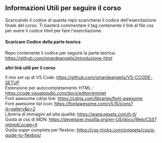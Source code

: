 ## Informazioni Utili per seguire il corso

Scaricando il codice di questa repo scaricherai il codice dell'esercitazione finale del corso.  Ti basterà commentare il tag contenente il link al file css per avere il codice html per fare l'esercitazione. 

#### Scaricare Codice della parte teorica

Repo contenente il codice per seguire la parte teorica: https://github.com/omardeangelis/introduzione-html

__altri link utili per il corso__

Il mio set up di VS Code: https://github.com/omardeangelis/VS-CCODE-SETUP \
Estensione per autocompletamento HTML : https://code.visualstudio.com/docs/editor/emmet \
Font awesome cdnjs link: https://cdnjs.com/libraries/font-awesome \
Font awesome list icon: https://fontawesome.com/v5.15/icons?d=gallery&p=2 \
Libreria di immagini ad alta qualità: https://www.pexels.com/it-it/ \
Guida al css di MDN: https://developer.mozilla.org/en-US/docs/Web/CSS?retiredLocale=it \
Guida super completa per flexbox: https://css-tricks.com/snippets/css/a-guide-to-flexbox/ 

